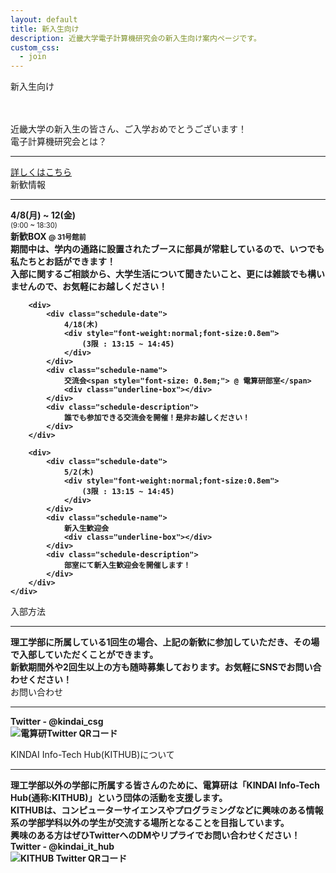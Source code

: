 ```yaml
---
layout: default
title: 新入生向け
description: 近畿大学電子計算機研究会の新入生向け案内ページです。
custom_css:
  - join
---
```


<div class="page-title">
    新入生向け
</div>

<section class="about-section">
    <div class="about-section-content center">
        <div style="margin-top: 3rem">
            <span class="subtitle-content">近畿大学の新入生の皆さん、ご入学おめでとうございます！</span>
        </div>
    </div>
</section>

<section class="about-section">
    <div class="section-title">
        <div class="section-title-heading">
            電子計算機研究会とは？
        </div>
        <hr>
    </div>
    <div class="about-section-content center">
        <a href="{{ site.baseurl }}/about" class="line-link">詳しくはこちら</a>
    </div>
</section>

<section class="about-section">
    <div class="section-title">
        <div class="section-title-heading">
            新歓情報
        </div>
        <hr>
    </div>
    <div class="about-section-content center" style="font-weight: bold">
        <div>
            <div class="schedule-date">
                4/8(月) ~ 12(金)
                <div style="font-weight:normal;font-size:0.8em">
                    (9:00 ~ 18:30)
                </div>
            </div>
            <div class="schedule-name">
                新歓BOX <span style="font-size: 0.8em;">@ 31号館前</span>
                <div class="underline-box"></div>
            </div>
            <div class="schedule-description">
                期間中は、学内の通路に設置されたブースに部員が常駐しているので、いつでも私たちとお話ができます！<br>
                入部に関するご相談から、大学生活について聞きたいこと、更には雑談でも構いませんので、お気軽にお越しください！
            </div>
        </div>

        <div>
            <div class="schedule-date">
                4/18(木)
                <div style="font-weight:normal;font-size:0.8em">
                    (3限 : 13:15 ~ 14:45)
                </div>
            </div>
            <div class="schedule-name">
                交流会<span style="font-size: 0.8em;"> @ 電算研部室</span>
                <div class="underline-box"></div>
            </div>
            <div class="schedule-description">
                誰でも参加できる交流会を開催！是非お越しください！
            </div>
        </div>

        <div>
            <div class="schedule-date">
                5/2(木)
                <div style="font-weight:normal;font-size:0.8em">
                    (3限 : 13:15 ~ 14:45)
                </div>
            </div>
            <div class="schedule-name">
                新入生歓迎会
                <div class="underline-box"></div>
            </div>
            <div class="schedule-description">
                部室にて新入生歓迎会を開催します！
            </div>
        </div>
    </div>
</section>

<section class="about-section">
    <div class="section-title">
        <div class="section-title-heading">
            入部方法
        </div>
        <hr>
    </div>
    <div class="about-section-content center" style="font-weight: bold">
        <div class="schedule-description" style="max-width: 500px;">
            理工学部に所属している1回生の場合、上記の新歓に参加していただき、その場で入部していただくことができます。<br>
            新歓期間外や2回生以上の方も随時募集しております。お気軽にSNSでお問い合わせください！
        </div>
    </div>
</section>

<section class="about-section">
    <div class="section-title">
        <div class="section-title-heading">
            お問い合わせ
        </div>
        <hr>
    </div>
    <div class="about-section-content center" style="font-weight: bold">
        <div>
            <div class="schedule-name">
                Twitter - @kindai_csg
                <div class="underline-box"></div>
            </div>
            <div class="contact-method-icon">
                <img src="{{ '/assets/images/twitter-qr-csg.png' | relative_url }}" alt="電算研Twitter QRコード">
            </div>
        </div>
    </div>
</section>

<a class="anchor" id="kithub"></a>
<section class="about-section">
    <div class="section-title">
        <div class="section-title-heading">
            KINDAI Info-Tech Hub(KITHUB)について
        </div>
        <hr>
    </div>
    <div class="about-section-content center" style="font-weight: bold">
        <div class="schedule-description" style="max-width: 600px;">
            理工学部以外の学部に所属する皆さんのために、電算研は「KINDAI Info-Tech Hub(通称:KITHUB)」という団体の活動を支援します。<br>
            KITHUBは、コンピューターサイエンスやプログラミングなどに興味のある情報系の学部学科以外の学生が交流する場所となることを目指しています。<br>
            興味のある方はぜひTwitterへのDMやリプライでお問い合わせください！
        </div>
        <div>
            <div class="schedule-name">
                Twitter - @kindai_it_hub
                <div class="underline-box"></div>
            </div>
            <div class="contact-method-icon">
                <img src="{{ '/assets/images/twitter-qr-kithub.png' | relative_url }}" alt="KITHUB Twitter QRコード">
            </div>
        </div>
    </div>
</section>